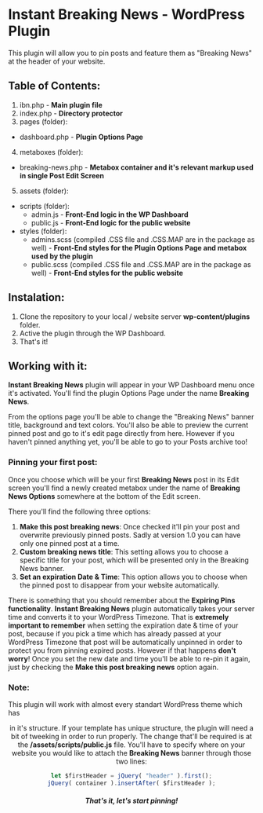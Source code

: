 # Instant Breaking News - WordPress Plugin

This plugin will allow you to pin posts and feature them as "Breaking News" at the header of your website.

## Table of Contents:
1) ibn.php - **Main plugin file**
2) index.php - **Directory protector**
3) pages (folder):
- dashboard.php - **Plugin Options Page**
4) metaboxes (folder):
- breaking-news.php - **Metabox container and it's relevant markup used in single Post Edit Screen**
5) assets (folder):
* scripts (folder):
    * admin.js - **Front-End logic in the WP Dashboard**  
    * public.js - **Front-End logic for the public website**
* styles (folder):
    * admins.scss (compiled .CSS file and .CSS.MAP are in the package as well) - **Front-End styles for the Plugin Options Page and metabox used by the plugin**
    * public.scss (compiled .CSS file and .CSS.MAP are in the package as well) - **Front-End styles for the public website**

## Instalation:
1) Clone the repository to your local / website server **wp-content/plugins** folder.
2) Active the plugin through the WP Dashboard.
3) That's it!

## Working with it:
**Instant Breaking News** plugin will appear in your WP Dashboard menu once it's activated.
You'll find the plugin Options Page under the name **Breaking News**.

From the options page you'll be able to change the "Breaking News" banner title, background and text colors. You'll also be able to preview the current pinned post and go to it's edit page directly from here. However if you haven't pinned anything yet, you'll be able to go to your Posts archive too!

### Pinning your first post:
Once you choose which will be your first **Breaking News** post in its Edit screen you'll find a newly created metabox under the name of **Breaking News Options** somewhere at the bottom of the Edit screen.

There you'll find the following three options:
1) **Make this post breaking news**: Once checked it'll pin your post and overwrite previously pinned posts. Sadly at version 1.0 you can have only one pinned post at a time.
2) **Custom breaking news title**: This setting allows you to choose a specific title for your post, which will be presented only in the Breaking News banner.
3) **Set an expiration Date & Time**: This option allows you to choose when the pinned post to disappear from your website automatically.

There is something that you should remember about the **Expiring Pins functionality**.
**Instant Breaking News** plugin automatically takes your server time and converts it to your WordPress Timezone.
That is **extremely important to remember** when setting the expiration date & time of your post, because if you pick a time which has already passed at your WordPress Timezone that post will be automatically unpinned in order to protect you from pinning expired posts. However if that happens **don't worry**! Once you set the new date and time you'll be able to re-pin it again, just by checking the **Make this post breaking news** option again.

### Note:
This plugin will work with almost every standart WordPress theme which has **<header>** in it's structure. If your template has unique structure, the plugin will need a bit of tweeking in order to run properly. The change that'll be required is at the **/assets/scripts/public.js** file.
You'll have to specify where on your website you would like to attach the **Breaking News** banner through those two lines:
```javascript
let $firstHeader = jQuery( "header" ).first();
jQuery( container ).insertAfter( $firstHeader );
```

##### That's it, let's start pinning!
